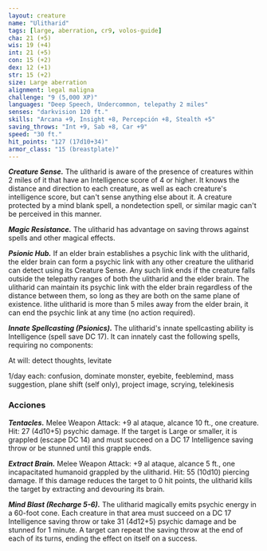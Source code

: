 ```yaml
---
layout: creature
name: "Ulitharid"
tags: [large, aberration, cr9, volos-guide]
cha: 21 (+5)
wis: 19 (+4)
int: 21 (+5)
con: 15 (+2)
dex: 12 (+1)
str: 15 (+2)
size: Large aberration
alignment: legal maligna
challenge: "9 (5,000 XP)"
languages: "Deep Speech, Undercommon, telepathy 2 miles"
senses: "darkvision 120 ft."
skills: "Arcana +9, Insight +8, Percepción +8, Stealth +5"
saving_throws: "Int +9, Sab +8, Car +9"
speed: "30 ft."
hit_points: "127 (17d10+34)"
armor_class: "15 (breastplate)"
---
```


***Creature Sense.*** The ulitharid is aware of the presence of creatures within 2 miles of it that have an Intelligence score of 4 or higher. It knows the distance and direction to each creature, as well as each creature's intelligence score, but can't sense anything else about it. A creature protected by a mind blank spell, a nondetection spell, or similar magic can't be perceived in this manner.

***Magic Resistance.*** The ulitharid has advantage on saving throws against spells and other magical effects.

***Psionic Hub.*** If an elder brain establishes a psychic link with the ulitharid, the elder brain can form a psychic link with any other creature the ulitharid can detect using its Creature Sense. Any such link ends if the creature falls outside the telepathy ranges of both the ulitharid and the elder brain. The ulitharid can maintain its psychic link with the elder brain regardless of the distance between them, so long as they are both on the same plane of existence. lithe ulitharid is more than 5 miles away from the elder brain, it can end the psychic link at any time (no action required).

***Innate Spellcasting (Psionics).*** The ulitharid's innate spellcasting ability is Intelligence (spell save DC 17). It can innately cast the following spells, requiring no components:

At will: detect thoughts, levitate

1/day each: confusion, dominate monster, eyebite, feeblemind, mass suggestion, plane shift (self only), project image, scrying, telekinesis

### Acciones

***Tentacles.*** Melee Weapon Attack: +9 al ataque, alcance 10 ft., one creature. Hit: 27 (4d10+5) psychic damage. If the target is Large or smaller, it is grappled (escape DC 14) and must succeed on a DC 17 Intelligence saving throw or be stunned until this grapple ends.

***Extract Brain.*** Melee Weapon Attack: +9 al ataque, alcance 5 ft., one incapacitated humanoid grappled by the ulitharid. Hit: 55 (10d10) piercing damage. If this damage reduces the target to 0 hit points, the ulitharid kills the target by extracting and devouring its brain.

***Mind Blast (Recharge 5-6).*** The ulitharid magically emits psychic energy in a 60-foot cone. Each creature in that area must succeed on a DC 17 Intelligence saving throw or take 31 (4d12+5) psychic damage and be stunned for 1 minute. A target can repeat the saving throw at the end of each of its turns, ending the effect on itself on a success.